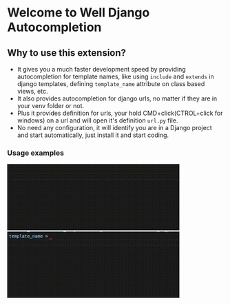 # Welcome to Well Django Autocompletion

## Why to use this extension?

* It gives you a much faster development speed by providing autocompletion for template names, 
  like using `include` and `extends` in django templates, defining `template_name` attribute on class based views, etc.
* It also provides autocompletion for django urls, no matter if they are in your venv folder or not.
* Plus it provides definition for urls, your hold CMD+click(CTROL+click for windows) on a url and will open it's definition `url.py` file.
* No need any configuration, it will identify you are in a Django project and start automatically, just install it and start coding.


### Usage examples

![All text](images/example_on_template.gif)
![All text](images/template_autocompletion.gif)